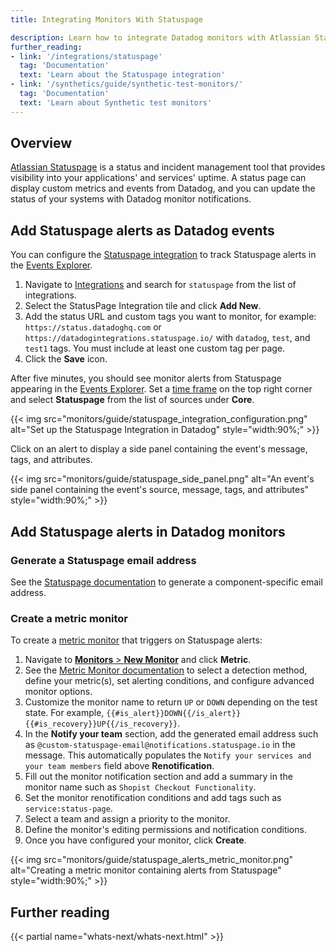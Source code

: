 ```yaml
---
title: Integrating Monitors With Statuspage

description: Learn how to integrate Datadog monitors with Atlassian Statuspage.
further_reading:
- link: '/integrations/statuspage'
  tag: 'Documentation'
  text: 'Learn about the Statuspage integration'
- link: '/synthetics/guide/synthetic-test-monitors/'
  tag: 'Documentation'
  text: 'Learn about Synthetic test monitors'
---
```


## Overview

[Atlassian Statuspage][1] is a status and incident management tool that provides visibility into your applications' and services' uptime. A status page can display custom metrics and events from Datadog, and you can update the status of your systems with Datadog monitor notifications.

## Add Statuspage alerts as Datadog events

You can configure the [Statuspage integration][2] to track Statuspage alerts in the [Events Explorer][3].

1. Navigate to [Integrations][4] and search for `statuspage` from the list of integrations.
2. Select the StatusPage Integration tile and click **Add New**.
3. Add the status URL and custom tags you want to monitor, for example: `https://status.datadoghq.com` or `https://datadogintegrations.statuspage.io/` with `datadog`, `test`, and `test1` tags. You must include at least one custom tag per page.
3. Click the **Save** icon.

After five minutes, you should see monitor alerts from Statuspage appearing in the [Events Explorer][5]. Set a [time frame][6] on the top right corner and select **Statuspage** from the list of sources under **Core**.

{{< img src="monitors/guide/statuspage_integration_configuration.png" alt="Set up the Statuspage Integration in Datadog" style="width:90%;" >}}

Click on an alert to display a side panel containing the event's message, tags, and attributes.

{{< img src="monitors/guide/statuspage_side_panel.png" alt="An event's side panel containing the event's source, message, tags, and attributes" style="width:90%;" >}}

## Add Statuspage alerts in Datadog monitors

### Generate a Statuspage email address

See the [Statuspage documentation][7] to generate a component-specific email address.

### Create a metric monitor

To create a [metric monitor][8] that triggers on Statuspage alerts:

1. Navigate to [**Monitors** > **New Monitor**][9] and click **Metric**.
2. See the [Metric Monitor documentation][8] to select a detection method, define your metric(s), set alerting conditions, and configure advanced monitor options.
3. Customize the monitor name to return `UP` or `DOWN` depending on the test state. For example, `{{#is_alert}}DOWN{{/is_alert}}{{#is_recovery}}UP{{/is_recovery}}`.
4. In the **Notify your team** section, add the generated email address such as `@custom-statuspage-email@notifications.statuspage.io` in the message. This automatically populates the `Notify your services and your team members` field above **Renotification**.
5. Fill out the monitor notification section and add a summary in the monitor name such as `Shopist Checkout Functionality`.
6. Set the monitor renotification conditions and add tags such as `service:status-page`.
7. Select a team and assign a priority to the monitor.
8. Define the monitor's editing permissions and notification conditions.
9. Once you have configured your monitor, click **Create**.

{{< img src="monitors/guide/statuspage_alerts_metric_monitor.png" alt="Creating a metric monitor containing alerts from Statuspage" style="width:90%;" >}}

## Further reading

{{< partial name="whats-next/whats-next.html" >}}

[1]: https://www.atlassian.com/software/statuspage
[2]: /integrations/statuspage
[3]: /service_management/events/explorer/
[4]: https://app.datadoghq.com/integrations
[5]: https://app.datadoghq.com/event/explorer
[6]: /dashboards/guide/custom_time_frames/
[7]: https://support.atlassian.com/statuspage/docs/get-started-with-email-automation/
[8]: /monitors/types/metric/
[9]: https://app.datadoghq.com/monitors/create/metric

